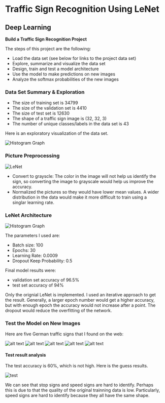 # **Traffic Sign Recognition Using LeNet** 

## Deep Learning

**Build a Traffic Sign Recognition Project**

The steps of this project are the following:
- Load the data set (see below for links to the project data set)
- Explore, summarize and visualize the data set
- Design, train and test a model architecture
- Use the model to make predictions on new images
- Analyze the softmax probabilities of the new images

[//]: # (Image References)

[image1]: ./examples/visualization.jpg "Visualization"
[image2]: ./examples/grayscale.jpg "Grayscaling"
[image3]: ./examples/random_noise.jpg "Random Noise"
[image4]: ./examples/placeholder.png "Traffic Sign 1"
[image5]: ./examples/placeholder.png "Traffic Sign 2"
[image6]: ./examples/placeholder.png "Traffic Sign 3"
[image7]: ./examples/placeholder.png "Traffic Sign 4"
[image8]: ./examples/placeholder.png "Traffic Sign 5"

### Data Set Summary & Exploration

* The size of training set is 34799
* The size of the validation set is 4410
* The size of test set is 12630
* The shape of a traffic sign image is (32, 32, 3)
* The number of unique classes/labels in the data set is 43

Here is an exploratory visualization of the data set. 

![Histogram Graph](For-README/Histogram.png)

### Picture Preprocessing

![LeNet](For-README/Preprocessing.png)

* Convert to grayscle: The color in the image will not help us identify the sign, so converting the image to grayscale would help us improve the accuracy. 
* Normalized the pictures so they would have lower mean values. A wider distribution in the data would make it more difficult to train using a singlar learning rate. 

### LeNet Architecture

![Histogram Graph](For-README/LeNet.png)

The parameters I used are:

* Batch size: 100
* Epochs: 30
* Learning Rate: 0.0009
* Dropout Keep Probability: 0.5

Final model results were:

* validation set accuracy of 96.5%
* test set accuracy of 94%

Only the orignial LeNet is implemented. I used an iterative approach to get the result. Generally, a larger epoch number would get a higher accuracy, but with enough epoch the accuracy would not increase after a point. The dropout would reduce the overfitting of the network. 


### Test the Model on New Images

Here are five German traffic signs that I found on the web:

![alt text](mySigns/traffic1.jpg) ![alt text](mySigns/traffic2.jpg) ![alt text](mySigns/traffic3.jpg)
![alt text](mySigns/traffic4.jpg) ![alt text](mySigns/traffic5.jpg)

#### Test result analysis

The test accuracy is 60%, which is not high. Here is the guess results.

![test](For-README/test.png) 

We can see that stop signs and speed signs are hard to identify. Perhaps this is due to that the quality of the original trainning data is low. Particularly, speed signs are hard to identify because they all have the same shape. 
